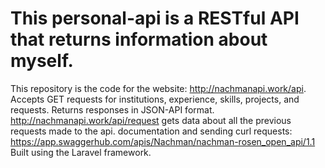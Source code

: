 #  This personal-api is a RESTful API that returns information about myself.
This repository is the code for the website: http://nachmanapi.work/api. 
Accepts GET requests for institutions, experience, skills, projects, and requests.
Returns responses in JSON-API format.
http://nachmanapi.work/api/request  gets data about all the previous requests made to the api.
documentation and sending curl requests: https://app.swaggerhub.com/apis/Nachman/nachman-rosen_open_api/1.1
Built using the Laravel framework.

